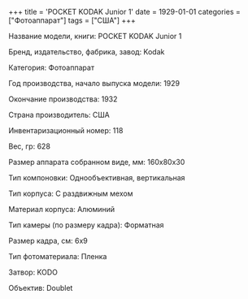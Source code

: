 +++
title = 'POCKET KODAK Junior 1'
date = 1929-01-01
categories = ["Фотоаппарат"]
tags = ["США"]
+++

Название модели, книги: POCKET KODAK Junior 1

Бренд, издательство, фабрика, завод: Kodak

Категория: Фотоаппарат

Год производства, начало выпуска модели: 1929

Окончание производства: 1932

Страна производитель: США

Инвентаризационный номер: 118

Вес, гр: 628

Размер аппарата  собранном виде, мм: 160х80х30

Тип компоновки: Однообъективная, вертикальная

Тип корпуса: С раздвижным мехом

Материал корпуса: Алюминий

Тип камеры (по размеру кадра): Форматная

Размер кадра, см: 6х9

Тип фотоматериала: Пленка

Затвор: KODO

Объектив: Doublet

